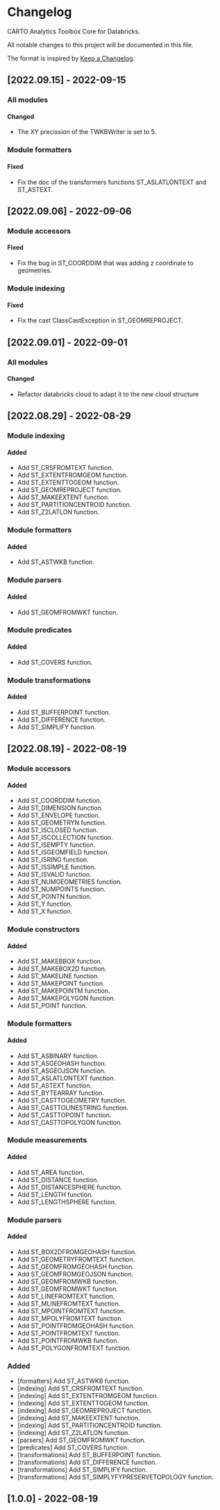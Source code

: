 # Changelog

CARTO Analytics Toolbox Core for Databricks.

All notable changes to this project will be documented in this file.

The format is inspired by [Keep a Changelog](https://keepachangelog.com/en/1.0.0/).

## [2022.09.15] - 2022-09-15

### All modules
#### Changed
- The XY precission of the TWKBWriter is set to 5.

### Module formatters
#### Fixed
- Fix the doc of the transformers functions ST_ASLATLONTEXT and ST_ASTEXT.

## [2022.09.06] - 2022-09-06

### Module accessors
#### Fixed
- Fix the bug in ST_COORDDIM that was adding z coordinate to geometries.

### Module indexing
#### Fixed
- Fix the cast ClassCastException in ST_GEOMREPROJECT.

## [2022.09.01] - 2022-09-01

### All modules
#### Changed
- Refactor databricks cloud to adapt it to the new cloud structure

## [2022.08.29] - 2022-08-29

### Module indexing
#### Added
- Add ST_CRSFROMTEXT function.
- Add ST_EXTENTFROMGEOM function.
- Add ST_EXTENTTOGEOM function.
- Add ST_GEOMREPROJECT function.
- Add ST_MAKEEXTENT function.
- Add ST_PARTITIONCENTROID function.
- Add ST_Z2LATLON function.

### Module formatters
#### Added
- Add ST_ASTWKB function.

### Module parsers
#### Added
- Add ST_GEOMFROMWKT function.

### Module predicates
#### Added
- Add ST_COVERS function.

### Module transformations
#### Added
- Add ST_BUFFERPOINT function.
- Add ST_DIFFERENCE function.
- Add ST_SIMPLIFY function.

## [2022.08.19] - 2022-08-19

### Module accessors
#### Added
- Add ST_COORDDIM function.
- Add ST_DIMENSION function.
- Add ST_ENVELOPE function.
- Add ST_GEOMETRYN function.
- Add ST_ISCLOSED function.
- Add ST_ISCOLLECTION function.
- Add ST_ISEMPTY function.
- Add ST_ISGEOMFIELD function.
- Add ST_ISRING function.
- Add ST_ISSIMPLE function.
- Add ST_ISVALID function.
- Add ST_NUMGEOMETRIES function.
- Add ST_NUMPOINTS function.
- Add ST_POINTN function.
- Add ST_Y function.
- Add ST_X function.

### Module constructors
#### Added
- Add ST_MAKEBBOX function.
- Add ST_MAKEBOX2D function.
- Add ST_MAKELINE function.
- Add ST_MAKEPOINT function.
- Add ST_MAKEPOINTM function.
- Add ST_MAKEPOLYGON function.
- Add ST_POINT function.

### Module formatters
#### Added
- Add ST_ASBINARY function.
- Add ST_ASGEOHASH function.
- Add ST_ASGEOJSON function.
- Add ST_ASLATLONTEXT function.
- Add ST_ASTEXT function.
- Add ST_BYTEARRAY function.
- Add ST_CASTTOGEOMETRY function.
- Add ST_CASTTOLINESTRING function.
- Add ST_CASTTOPOINT function.
- Add ST_CASTTOPOLYGON function.

### Module measurements
#### Added
- Add ST_AREA function.
- Add ST_DISTANCE function.
- Add ST_DISTANCESPHERE function.
- Add ST_LENGTH function.
- Add ST_LENGTHSPHERE function.

### Module parsers
#### Added
- Add ST_BOX2DFROMGEOHASH function.
- Add ST_GEOMETRYFROMTEXT function.
- Add ST_GEOMFROMGEOHASH function.
- Add ST_GEOMFROMGEOJSON function.
- Add ST_GEOMFROMWKB function.
- Add ST_GEOMFROMWKT function.
- Add ST_LINEFROMTEXT function.
- Add ST_MLINEFROMTEXT function.
- Add ST_MPOINTFROMTEXT function.
- Add ST_MPOLYFROMTEXT function.
- Add ST_POINTFROMGEOHASH function.
- Add ST_POINTFROMTEXT function.
- Add ST_POINTFROMWKB function.
- Add ST_POLYGONFROMTEXT function.

### Added
- [formatters] Add ST_ASTWKB function.
- [indexing] Add ST_CRSFROMTEXT function.
- [indexing] Add ST_EXTENTFROMGEOM function.
- [indexing] Add ST_EXTENTTOGEOM function.
- [indexing] Add ST_GEOMREPROJECT function.
- [indexing] Add ST_MAKEEXTENT function.
- [indexing] Add ST_PARTITIONCENTROID function.
- [indexing] Add ST_Z2LATLON function.
- [parsers] Add ST_GEOMFROMWKT function.
- [predicates] Add ST_COVERS function.
- [transformations] Add ST_BUFFERPOINT function.
- [transformations] Add ST_DIFFERENCE function.
- [transformations] Add ST_SIMPLIFY function.
- [transformations] Add ST_SIMPLYFYPRESERVETOPOLOGY function.

## [1.0.0] - 2022-08-19

